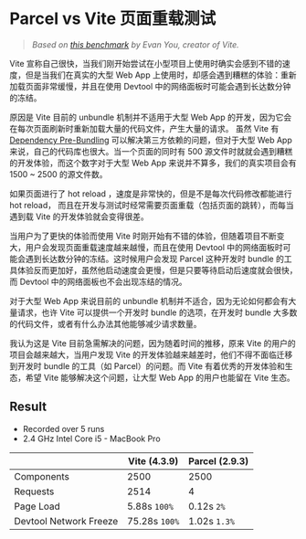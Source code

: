 # Parcel vs Vite 页面重载测试

> _Based on [this benchmark](https://github.com/yyx990803/vite-vs-next-turbo-hmr) by Evan You, creator of Vite._

Vite 宣称自己很快，当我们刚开始尝试在小型项目上使用时确实会感到不错的速度，但是当我们在真实的大型 Web App 上使用时，却感会遇到糟糕的体验：重新加载页面非常缓慢，并且在使用 Devtool 中的网络面板时可能会遇到长达数分钟的冻结。

原因是 Vite 目前的 unbundle 机制并不适用于大型 Web App 的开发，因为它会在每次页面刷新时重新加载大量的代码文件，产生大量的请求。 虽然 Vite 有 [Dependency Pre-Bundling](https://v2.vitejs.dev/guide/dep-pre-bundling.html) 可以解决第三方依赖的问题，但对于大型 Web App 来说，自己的代码库也很大。当一个页面的同时有 500 源文件时就就会遇到糟糕的开发体验，而这个数字对于大型 Web App 来说并不算多，我们的真实项目会有 1500 ~ 2500 的源文件数。

如果页面进行了 hot reload ，速度是非常快的，但是不是每次代码修改都能进行 hot reload， 而且在开发与测试时经常需要页面重载（包括页面的跳转），而每当遇到载 Vite 的开发体验就会变得很差。

当用户为了更快的体验而使用 Vite 时刚开始有不错的体验，但随着项目不断变大，用户会发现页面重载速度越来越慢，而且在使用 Devtool 中的网络面板时可能会遇到长达数分钟的冻结。这时候用户会发现 Parcel 这种开发时 bundle 的工具体验反而更加好，虽然他启动速度会更慢，但是只要等待启动后速度就会很快，而 Devtool 中的网络面板也不会出现冻结的情况。

对于大型 Web App 来说目前的 unbundle 机制并不适合，因为无论如何都会有大量请求，也许 Vite 可以提供一个开发时 bundle 的选项，在开发时 bundle 大多数的代码文件，或者有什么办法其他能够减少请求数量。

我认为这是 Vite 目前急需解决的问题，因为随着时间的推移，原来 Vite 的用户的项目会越来越大，当用户发现 Vite 的开发体验越来越差时，他们不得不面临迁移到开发时 bundle 的工具（如 Parcel）的问题。而 Vite 有着优秀的开发体验和生态，希望 Vite 能够解决这个问题，让大型 Web App 的用户也能留在 Vite 生态。

## Result

- Recorded over 5 runs
- 2.4 GHz Intel Core i5 - MacBook Pro

|                        | Vite (4.3.9)  | Parcel (2.9.3) |
| ---------------------- | ------------- | -------------- |
| Components             | 2500          | 2500           |
| Requests               | 2514          | 4              |
| Page Load              | 5.88s `100%`  | 0.12s `2%`     |
| Devtool Network Freeze | 75.28s `100%` | 1.02s `1.3%`   |
